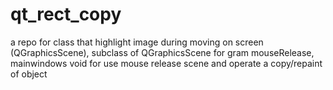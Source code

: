 # qt_rect_copy

a repo for class that highlight image during moving on screen (QGraphicsScene),  subclass of QGraphicsScene for gram mouseRelease,  mainwindows void for use mouse release scene and operate  a copy/repaint  of  object
